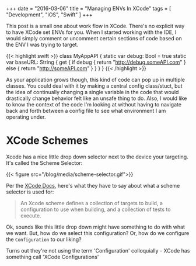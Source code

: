 +++
date = "2016-03-06"
title = "Managing ENVs In XCode"
tags = [ "Development", "iOS", "Swift" ]
+++

This post is a small one about work flow in XCode. There's no explicit way to have XCode set ENVs for you. When I started working with the IDE, I would simply comment or uncomment certain sections of code based on the ENV I was trying to target.

{{< highlight swift >}}
class MyAppAPI {
    static var debug: Bool = true
    static var baseURL: String {
        get {
            if debug {
                return "http://debug.someAPI.com"
            } else {
                return "http://someAPI.com"
            }
        }
    }
}
{{< /highlight >}}

As your application grows though, this kind of code can pop up in multiple classes. You could deal with it by making a central config class/stuct, but the idea of continually changing a single variable in the code that would drastically change behavior felt like an unsafe thing to do. Also, I would like to know the context of the code I'm looking at without having to navigate back and forth between a config file to see what environment I am operating under. 

XCode Schemes
=============

Xcode has a nice little drop down selector next to the device your targeting. It's called the Scheme Selector:

{{< figure src="/blog/media/scheme-selector.gif">}}

Per the [XCode Docs](https://developer.apple.com/library/ios/featuredarticles/XcodeConcepts/Concept-Schemes.html "Boring Apple Docs"), here's what they have to say about what a scheme selector is used for:

> An Xcode scheme defines a collection of targets to build, a configuration to use when building, and a collection of tests to execute.

Ok, sounds like this little drop down might have something to do with what we want. But, how do we select this configuration? Or, how do we configure the `Configuration` to our liking?

Turns out they're not using the term 'Configuration' colloquially  - XCode has something call 'XCode Configurations'

